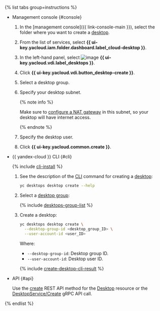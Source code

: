 {% list tabs group=instructions %}

- Management console {#console}

  1. In the [management console]({{ link-console-main }}), select the folder where you want to create a [desktop](../../cloud-desktop/concepts/desktops-and-groups.md).
  1. From the list of services, select **{{ ui-key.yacloud.iam.folder.dashboard.label_cloud-desktop }}**.
  1. In the left-hand panel, select ![image](../../_assets/console-icons/display.svg) **{{ ui-key.yacloud.vdi.label_desktops }}**.
  1. Click **{{ ui-key.yacloud.vdi.button_desktop-create }}**.
  1. Select a desktop group.
  1. Specify your desktop subnet.

      {% note info %}

      Make sure to [configure a NAT gateway](../../vpc/operations/create-nat-gateway.md) in this subnet, so your desktop will have internet access.

      {% endnote %}

  1. Specify the desktop user.
  1. Click **{{ ui-key.yacloud.common.create }}**.

- {{ yandex-cloud }} CLI {#cli}

  {% include [cli-install](../cli-install.md) %}

  1. See the description of the [CLI](../../cli/index.yaml) command for creating a [desktop](../../cloud-desktop/concepts/desktops-and-groups.md):

      ```bash
      yc desktops desktop create --help
      ```

  1. Select a [desktop group](../../cloud-desktop/concepts/desktops-and-groups.md):

      {% include [desktops-group-list](desktops-group-list.md) %}

  1. Create a desktop:

      ```bash
      yc desktops desktop create \
        --desktop-group-id <desktop_group_ID> \
        --user-account-id <user_ID>
      ```

      Where:

      * `--desktop-group-id`: Desktop group ID.
      * `--user-account-id`: Desktop user ID.

      {% include [create-desktop-cli-result](create-desktop-cli-result.md) %}

- API {#api}

  Use the [create](../../cloud-desktop/api-ref/Desktop/create.md) REST API method for the [Desktop](../../cloud-desktop/api-ref/Desktop/index.md) resource or the [DesktopService/Create](../../cloud-desktop/api-ref/grpc/Desktop/create.md) gRPC API call.

{% endlist %}
